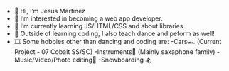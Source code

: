 - 👋 Hi, I’m Jesus Martinez
- 👀 I’m interested in becoming a web app developer.
- 🌱 I’m currently learning JS/HTML/CSS and about libraries
- 🕺 Outside of learning coding, I also teach dance and peform as well!
- 🎞 Some hobbies other than dancing and coding are:
      -Cars🏎 (Current Project - 07 Cobalt SS/SC)
      -Instruments🎷 (Mainly saxaphone family)
      -Music/Video/Photo editing🎥
      -Snowboarding 🏂
 
<!---
Fuze12/Fuze12 is a ✨ special ✨ repository because its `README.md` (this file) appears on your GitHub profile.
You can click the Preview link to take a look at your changes.
--->
